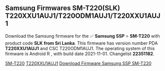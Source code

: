 <h2>Samsung Firmwares SM-T220(SLK) T220XXU1AUJ1/T220ODM1AUJ1/T220XXU1AUJ1</h2>
Download the Samsung firmware for the ✅ <strong>Samsung SSP </strong> ⭐ <strong>SM-T220</strong> with product code <strong>SLK</strong> <strong> from Sri Lanka</strong>. This firmware has version number PDA <strong>T220XXU1AUJ1</strong> and CSC T220ODM1AUJ1. The operating system of this firmware is Android R , with build date 2021-11-01. Changelist <strong>22351182</strong>.


[SM-T220](https://samfirm.shop/samsung/model/SM-T220)
[T220XXU1AUJ1](https://samfirm.shop/samsung/pda/T220XXU1AUJ1)
[Download Firmware Samsung SSP SM-T220](https://samfirm.shop/samsung/firmware/470562)
